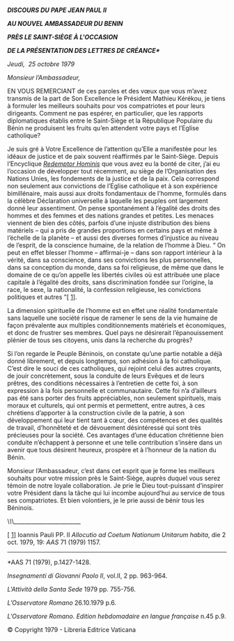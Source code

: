 ***DISCOURS DU PAPE JEAN PAUL II***

***AU NOUVEL AMBASSADEUR DU BENIN***

***PRÈS LE SAINT-SIÈGE À L'OCCASION***

***DE LA PRÉSENTATION DES LETTRES DE CRÉANCE\****

*Jeudi,  25 octobre 1979*

*Monsieur l’Ambassadeur,*

EN VOUS REMERCIANT de ces paroles et des vœux que vous m’avez transmis de la part de Son Excellence le Président Mathieu Kérékou, je tiens à formuler les meilleurs souhaits pour vos compatriotes et pour leurs dirigeants. Comment ne pas espérer, en particulier, que les rapports diplomatiques établis entre le Saint-Siège et la République Populaire du Bénin ne produisent les fruits qu’en attendent votre pays et l’Eglise catholique?

Je suis gré à Votre Excellence de l’attention qu’Elle a manifestée pour les idéaux de justice et de paix souvent réaffirmés par le Saint-Siège. Depuis l’Encyclique *[Redemptor Hominis](/content/john-paul-ii/fr/encyclicals/documents/hf_jp-ii_enc_04031979_redemptor-hominis.html)* que vous avez eu la bonté de citer, j’ai eu l’occasion de développer tout récemment, au siège de l’Organisation des Nations Unies, les fondements de la justice et de la paix. Cela correspond non seulement aux convictions de l’Eglise catholique et à son expérience bimillénaire, mais aussi aux droits fondamentaux de l’homme, formulés dans la célèbre Déclaration universelle à laquelle les peuples ont largement donné leur assentiment. On pense spontanément à l’égalité des droits des hommes et des femmes et des nations grandes et petites. Les menaces viennent de bien des côtés, parfois d’une injuste distribution des biens matériels – qui a pris de grandes proportions en certains pays et même à l’échelle de la planète – et aussi des diverses formes d’injustice au niveau de l’esprit, de la conscience humaine, de la relation de l’homme à Dieu. “ On peut en effet blesser l’homme – affirmai-je – dans son rapport intérieur à la vérité, dans sa conscience, dans ses convictions les plus personnelles, dans sa conception du monde, dans sa foi religieuse, de même que dans le domaine de ce qu’on appelle les libertés civiles où est attribuée une place capitale à l’égalité des droits, sans discrimination fondée sur l’origine, la race, le sexe, la nationalité, la confession religieuse, les convictions politiques et autres ”\[ [1](#_ftn1 "")\].

La dimension spirituelle de l’homme est en effet une réalité fondamentale sans laquelle une société risque de ramener le sens de la vie humaine de façon prévalente aux multiples conditionnements matériels et économiques, et donc de frustrer ses membres. Quel pays ne désirerait l’épanouissement plénier de tous ses citoyens, unis dans la recherche du progrès?

Si l’on regarde le Peuple Béninois, on constate qu’une partie notable a déjà donné librement, et depuis longtemps, son adhésion à la foi catholique. C’est dire le souci de ces catholiques, qui rejoint celui des autres croyants, de jouir concrètement, sous la conduite de leurs Evêques et de leurs prêtres, des conditions nécessaires à l’entretien de cette foi, à son expression à la fois personnelle et communautaire. Cette foi n’a d’ailleurs pas été sans porter des fruits appréciables, non seulement spirituels, mais moraux et culturels, qui ont permis et permettent, entre autres, à ces chrétiens d’apporter à la construction civile de la patrie, à son développement qui leur tient tant à cœur, des compétences et des qualités de travail, d’honnêteté et de dévouement désintéressé qui sont très précieuses pour la société. Ces avantages d’une éducation chrétienne bien conduite n’échappent à personne et une telle contribution s’insère dans un avenir que tous désirent heureux, prospère et à l’honneur de la nation du Bénin.

Monsieur l’Ambassadeur, c’est dans cet esprit que je forme les meilleurs souhaits pour votre mission près le Saint-Siège, auprès duquel vous serez témoin de notre loyale collaboration. Je prie le Dieu tout-puissant d’inspirer votre Président dans la tâche qui lui incombe aujourd’hui au service de tous ses compatriotes. Et bien volontiers, je le prie aussi de bénir tous les Béninois.

\\_\\_\\_\_\_\_\_\_\_\_\_\_\_\_\_\_\_\_\_\_\_\_\_\_\_\_

\[ [1](#_ftnref1 "")\] Ioannis Pauli PP. II *Allocutio ad Coetum Nationum Unitarum habita*, die 2 oct. 1979, 19: *AAS* 71 (1979) 1157.

* * *

\*AAS 71 (1979), p.1427-1428.

*Insegnamenti di Giovanni Paolo II*, vol.II, 2 pp. 963-964.

*L'Attività della Santa Sede* 1979 pp. 755-756.

*L’Osservatore Romano* 26.10.1979 p.6.

*L'Osservatore Romano. Edition hebdomadaire en langue française* n.45 p.9.

© Copyright 1979 - Libreria Editrice Vaticana